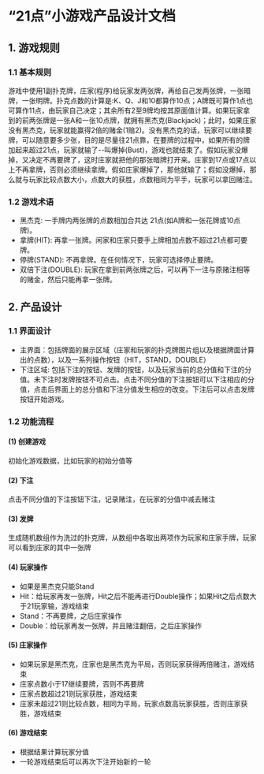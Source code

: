 # “21点”小游戏产品设计文档

## 1. 游戏规则

### 1.1 基本规则
游戏中使用1副扑克牌，庄家(程序)给玩家发两张牌，再给自己发两张牌，一张暗牌，一张明牌。扑克点数的计算是:K、Q、J和10都算作10点；A牌既可算作1点也可算作11点，由玩家自己决定；其余所有2至9牌均按其原面值计算。如果玩家拿到的前两张牌是一张A和一张10点牌，就拥有黑杰克(Blackjack)；此时，如果庄家没有黑杰克，玩家就能赢得2倍的赌金(1赔2)。没有黑杰克的话，玩家可以继续要牌，可以随意要多少张，目的是尽量往21点靠，在要牌的过程中，如果所有的牌加起来超过21点，玩家就输了--叫爆掉(Bust)，游戏也就结束了。假如玩家没爆掉，又决定不再要牌了，这时庄家就把他的那张暗牌打开来。庄家到17点或17点以上不再拿牌，否则必须继续拿牌。假如庄家爆掉了，那他就输了；假如没爆掉，那么就与玩家比较点数大小，点数大的获胜，点数相同为平手，玩家可以拿回赌注。

### 1.2 游戏术语
- 黑杰克: 一手牌内两张牌的点数相加合共达 21点(如A牌和一张花牌或10点牌)。
- 拿牌(HIT): 再拿一张牌。闲家和庄家只要手上牌相加点数不超过21点都可要牌。
- 停牌(STAND): 不再拿牌。在任何情况下，玩家可选择停止要牌。
- 双倍下注(DOUBLE): 玩家在拿到前两张牌之后，可以再下一注与原赌注相等的赌金，然后只能再拿一张牌。

## 2. 产品设计

### 1.1 界面设计

- 主界面：包括牌面的展示区域（庄家和玩家的扑克牌图片组以及根据牌面计算出的点数），以及一系列操作按钮（HIT，STAND，DOUBLE）
- 下注区域: 包括下注的按钮、发牌的按钮，以及玩家当前的总分值和下注的分值。未下注时发牌按钮不可点击。点击不同分值的下注按钮可以下注相应的分值，点击后界面上的总分值和下注分值发生相应的改变。下注后可以点击发牌按钮开始游戏。

### 1.2 功能流程

#### (1) 创建游戏
初始化游戏数据，比如玩家的初始分值等
#### (2) 下注
点击不同分值的下注按钮下注，记录赌注，在玩家的分值中减去赌注
#### (3) 发牌
生成随机数组作为洗过的扑克牌，从数组中各取出两项作为玩家和庄家手牌，玩家可以看到庄家的其中一张牌
#### (4) 玩家操作 
- 如果是黑杰克只能Stand
- Hit：给玩家再发一张牌，Hit之后不能再进行Double操作；如果Hit之后点数大于21玩家输，游戏结束
- Stand：不再要牌，之后庄家操作
- Double：给玩家再发一张牌，并且赌注翻倍，之后庄家操作

#### (5) 庄家操作
- 如果玩家是黑杰克，庄家也是黑杰克为平局，否则玩家获得两倍赌注，游戏结束
- 庄家点数小于17继续要牌，否则不再要牌
- 庄家点数超过21则玩家获胜，游戏结束
- 庄家未超过21则比较点数，相同为平局，玩家点数高玩家获胜，否则庄家获胜，游戏结束

#### (6) 游戏结束
- 根据结果计算玩家分值
- 一轮游戏结束后可以再次下注开始新的一轮